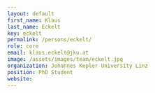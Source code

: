 ```yaml
---
layout: default
first_name: Klaus
last_name: Eckelt
key: eckelt
permalink: /persons/eckelt/
role: core
email: klaus.eckelt@jku.at
image: /assets/images/team/eckelt.jpg
organization: Johannes Kepler University Linz
position: PhD Student
website: 
---
```

